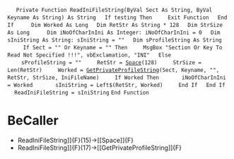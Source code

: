 &nbsp;&nbsp;&nbsp;&nbsp;
`Private Function ReadIniFileString(ByVal Sect As String, ByVal Keyname As String) As String`
&nbsp;&nbsp;&nbsp;&nbsp;`If testing Then`
&nbsp;&nbsp;&nbsp;&nbsp;&nbsp;&nbsp;&nbsp;&nbsp;`Exit Function`
&nbsp;&nbsp;&nbsp;&nbsp;`End If`
&nbsp;&nbsp;&nbsp;&nbsp;
&nbsp;&nbsp;&nbsp;&nbsp;`Dim Worked As Long`
&nbsp;&nbsp;&nbsp;&nbsp;`Dim RetStr As String * 128`
&nbsp;&nbsp;&nbsp;&nbsp;`Dim StrSize As Long`
&nbsp;&nbsp;&nbsp;&nbsp;
&nbsp;&nbsp;&nbsp;&nbsp;`Dim iNoOfCharInIni As Integer: iNoOfCharInIni = 0`
&nbsp;&nbsp;&nbsp;&nbsp;`Dim sIniString As String: sIniString = ""`
&nbsp;&nbsp;&nbsp;&nbsp;`Dim sProfileString As String`
&nbsp;&nbsp;&nbsp;&nbsp;
&nbsp;&nbsp;&nbsp;&nbsp;`If Sect = "" Or Keyname = "" Then`
&nbsp;&nbsp;&nbsp;&nbsp;&nbsp;&nbsp;&nbsp;&nbsp;`MsgBox "Section Or Key To Read Not Specified !!!", vbExclamation, "INI"`
&nbsp;&nbsp;&nbsp;&nbsp;`Else`
&nbsp;&nbsp;&nbsp;&nbsp;&nbsp;&nbsp;&nbsp;&nbsp;`sProfileString = ""`
&nbsp;&nbsp;&nbsp;&nbsp;&nbsp;&nbsp;&nbsp;&nbsp;`RetStr = `[`Space`](Space)`(128)`
&nbsp;&nbsp;&nbsp;&nbsp;&nbsp;&nbsp;&nbsp;&nbsp;`StrSize = Len(RetStr)`
&nbsp;&nbsp;&nbsp;&nbsp;&nbsp;&nbsp;&nbsp;&nbsp;`Worked = `[`GetPrivateProfileString`](GetPrivateProfileString)`(Sect, Keyname, "", RetStr, StrSize, IniFileName)`
&nbsp;&nbsp;&nbsp;&nbsp;&nbsp;&nbsp;&nbsp;&nbsp;`If Worked Then`
&nbsp;&nbsp;&nbsp;&nbsp;&nbsp;&nbsp;&nbsp;&nbsp;&nbsp;&nbsp;&nbsp;&nbsp;`iNoOfCharInIni = Worked`
&nbsp;&nbsp;&nbsp;&nbsp;&nbsp;&nbsp;&nbsp;&nbsp;&nbsp;&nbsp;&nbsp;&nbsp;`sIniString = Left$(RetStr, Worked)`
&nbsp;&nbsp;&nbsp;&nbsp;&nbsp;&nbsp;&nbsp;&nbsp;`End If`
&nbsp;&nbsp;&nbsp;&nbsp;`End If`
&nbsp;&nbsp;&nbsp;&nbsp;`ReadIniFileString = sIniString`
`End Function`


# BeCaller
- ReadIniFileString]]{F}(15)->[[Space]]{F}
- ReadIniFileString]]{F}(17)->[[GetPrivateProfileString]]{F}

